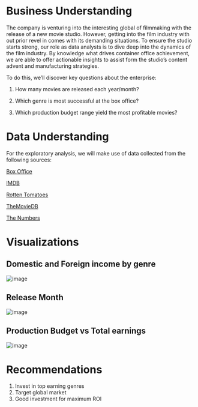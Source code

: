 # Business Understanding
The company is venturing into the interesting global of filmmaking with the release of a new movie studio. However, getting into the film industry with out prior revel in comes with its demanding situations. To ensure the studio starts strong, our role as data analysts is to dive deep into the dynamics of the film industry. By knowledge what drives container office achievement, we are able to offer actionable insights to assist form the studio’s content advent and manufacturing strategies.

To do this, we’ll discover key questions about the enterprise:

1. How many movies are released each year/month?

2. Which genre is most successful at the box office?

3. Which production budget range yield the most profitable movies?

# Data Understanding
For the exploratory analysis, we will make use of data collected from the following sources:

[Box Office](https://www.boxofficemojo.com/)

[IMDB](https://www.imdb.com/)

[Rotten Tomatoes](https://www.rottentomatoes.com/)

[TheMovieDB](https://www.themoviedb.org/)

[The Numbers ](https://www.the-numbers.com/)

# Visualizations
## Domestic and Foreign income by genre
![image](https://github.com/user-attachments/assets/b2eb65d4-8dcc-46a1-a20c-e9bb9293483d)

## Release Month
![image](https://github.com/user-attachments/assets/41193748-0af9-43ff-a211-fe99514f2bf3)


## Production Budget vs Total earnings
![image](https://github.com/user-attachments/assets/80ec056e-4c3c-48a2-81e5-329d97312251)


# Recommendations
1. Invest in top earning genres
2. Target global market
3. Good investment for maximum ROI
